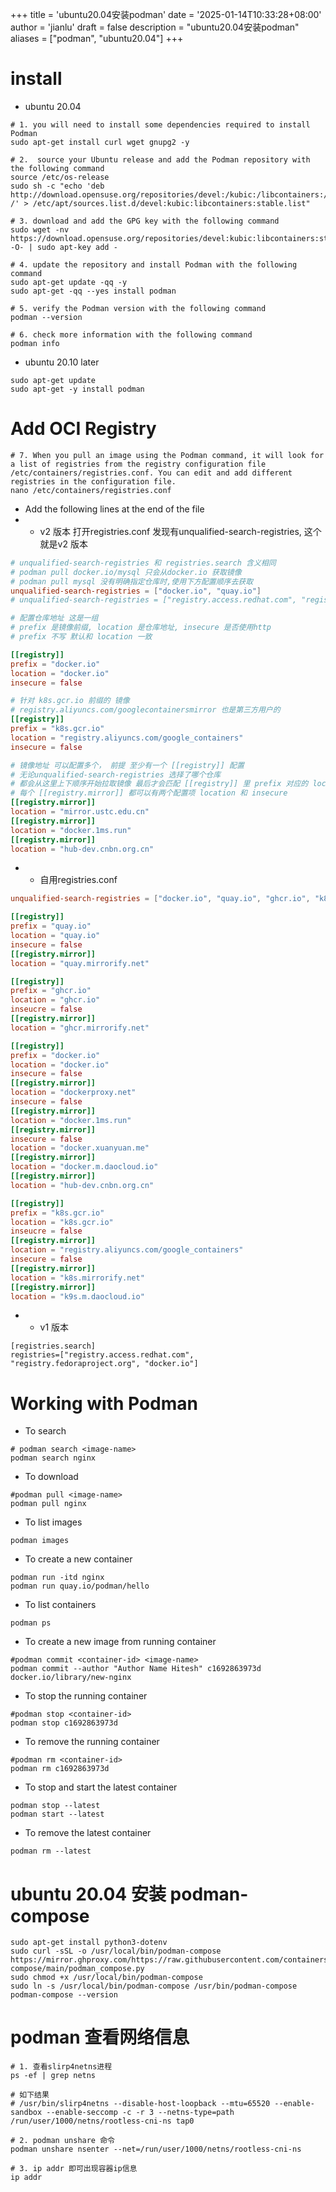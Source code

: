 +++
title = 'ubuntu20.04安装podman'
date = '2025-01-14T10:33:28+08:00'
author = 'jianlu'
draft = false
description = "ubuntu20.04安装podman"
aliases = ["podman", "ubuntu20.04"]
+++

# install

* ubuntu 20.04

```shell
# 1. you will need to install some dependencies required to install Podman
sudo apt-get install curl wget gnupg2 -y

# 2.  source your Ubuntu release and add the Podman repository with the following command
source /etc/os-release
sudo sh -c "echo 'deb http://download.opensuse.org/repositories/devel:/kubic:/libcontainers:/stable/xUbuntu_${VERSION_ID}/ /' > /etc/apt/sources.list.d/devel:kubic:libcontainers:stable.list"

# 3. download and add the GPG key with the following command
sudo wget -nv https://download.opensuse.org/repositories/devel:kubic:libcontainers:stable/xUbuntu_${VERSION_ID}/Release.key -O- | sudo apt-key add -

# 4. update the repository and install Podman with the following command
sudo apt-get update -qq -y
sudo apt-get -qq --yes install podman

# 5. verify the Podman version with the following command
podman --version

# 6. check more information with the following command
podman info
```

[//]: # (https://www.atlantic.net/dedicated-server-hosting/how-to-install-and-use-podman-on-ubuntu/)

* ubuntu 20.10 later

```shell
sudo apt-get update
sudo apt-get -y install podman
```

# Add OCI Registry

```shell
# 7. When you pull an image using the Podman command, it will look for a list of registries from the registry configuration file /etc/containers/registries.conf. You can edit and add different registries in the configuration file.
nano /etc/containers/registries.conf
```

* Add the following lines at the end of the file
*
    * v2 版本 打开registries.conf 发现有unqualified-search-registries, 这个就是v2 版本

```toml
# unqualified-search-registries 和 registries.search 含义相同
# podman pull docker.io/mysql 只会从docker.io 获取镜像
# podman pull mysql 没有明确指定仓库时,使用下方配置顺序去获取
unqualified-search-registries = ["docker.io", "quay.io"]
# unqualified-search-registries = ["registry.access.redhat.com", "registry.fedoraproject.org", "docker.io"]

# 配置仓库地址 这是一组
# prefix 是镜像前缀, location 是仓库地址, insecure 是否使用http
# prefix 不写 默认和 location 一致

[[registry]]
prefix = "docker.io"
location = "docker.io"
insecure = false

# 针对 k8s.gcr.io 前缀的 镜像 
# registry.aliyuncs.com/googlecontainersmirror 也是第三方用户的
[[registry]]
prefix = "k8s.gcr.io"
location = "registry.aliyuncs.com/google_containers"
insecure = false

# 镜像地址 可以配置多个， 前提 至少有一个 [[registry]] 配置
# 无论unqualified-search-registries 选择了哪个仓库
# 都会从这里上下顺序开始拉取镜像 最后才会匹配 [[registry]] 里 prefix 对应的 location 仓库拉取镜像
# 每个 [[registry.mirror]] 都可以有两个配置项 location 和 insecure
[[registry.mirror]]
location = "mirror.ustc.edu.cn"
[[registry.mirror]]
location = "docker.1ms.run"
[[registry.mirror]]
location = "hub-dev.cnbn.org.cn"
```

*
    * 自用registries.conf

```toml
unqualified-search-registries = ["docker.io", "quay.io", "ghcr.io", "k8s.gcr.io"]

[[registry]]
prefix = "quay.io"
location = "quay.io"
insecure = false
[[registry.mirror]]
location = "quay.mirrorify.net"

[[registry]]
prefix = "ghcr.io"
location = "ghcr.io"
inseucre = false
[[registry.mirror]]
location = "ghcr.mirrorify.net"

[[registry]]
prefix = "docker.io"
location = "docker.io"
insecure = false
[[registry.mirror]]
location = "dockerproxy.net"
insecure = false
[[registry.mirror]]
location = "docker.1ms.run"
[[registry.mirror]]
insecure = false
location = "docker.xuanyuan.me"
[[registry.mirror]]
location = "docker.m.daocloud.io"
[[registry.mirror]]
location = "hub-dev.cnbn.org.cn"

[[registry]]
prefix = "k8s.gcr.io"
location = "k8s.gcr.io"
inseucre = false
[[registry.mirror]]
location = "registry.aliyuncs.com/google_containers"
insecure = false
[[registry.mirror]]
location = "k8s.mirrorify.net"
[[registry.mirror]]
location = "k9s.m.daocloud.io"
```

*
    * v1 版本

```text
[registries.search]
registries=["registry.access.redhat.com", "registry.fedoraproject.org", "docker.io"]
```

[//]: # (https://github.com/containers/image/issues/1054)

# Working with Podman

* To search

```shell
# podman search <image-name>
podman search nginx
```

* To download

```shell
#podman pull <image-name>
podman pull nginx
```

* To list images

```shell
podman images
```

* To create a new container

```shell
podman run -itd nginx
podman run quay.io/podman/hello
```

* To list containers

```shell
podman ps
```

* To create a new image from running container

```shell
#podman commit <container-id> <image-name>
podman commit --author "Author Name Hitesh" c1692863973d docker.io/library/new-nginx
```

* To stop the running container

```shell
#podman stop <container-id>
podman stop c1692863973d
```

* To remove the running container

```shell
#podman rm <container-id>
podman rm c1692863973d
```

* To stop and start the latest container

```shell
podman stop --latest
podman start --latest
```

* To remove the latest container

```shell
podman rm --latest
```

# ubuntu 20.04 安装 podman-compose

```shell
sudo apt-get install python3-dotenv
sudo curl -sSL -o /usr/local/bin/podman-compose https://mirror.ghproxy.com/https://raw.githubusercontent.com/containers/podman-compose/main/podman_compose.py
sudo chmod +x /usr/local/bin/podman-compose
sudo ln -s /usr/local/bin/podman-compose /usr/bin/podman-compose
podman-compose --version
```

#  podman 查看网络信息

```shell
# 1. 查看slirp4netns进程
ps -ef | grep netns

# 如下结果
# /usr/bin/slirp4netns --disable-host-loopback --mtu=65520 --enable-sandbox --enable-seccomp -c -r 3 --netns-type=path /run/user/1000/netns/rootless-cni-ns tap0

# 2. podman unshare 命令
podman unshare nsenter --net=/run/user/1000/netns/rootless-cni-ns

# 3. ip addr 即可出现容器ip信息
ip addr
```
